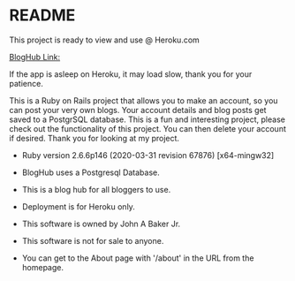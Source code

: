 # README
This project is ready to view and use @ Heroku.com<br/>

[BlogHub Link:](https://bloghub1904.herokuapp.com)<br/>

If the app is asleep on Heroku, it may load slow, thank you for your patience.<br/>


This is a Ruby on Rails project that allows you to make an account, so you can post your very own blogs. Your account details and blog posts get saved to a PostgrSQL database. This is a fun and interesting project, please check out the functionality of this project. You can then delete your account if desired. Thank you for looking at my project.


* Ruby version 2.6.6p146 (2020-03-31 revision 67876) [x64-mingw32]

* BlogHub uses a Postgresql  Database.

* This is a blog hub for all bloggers to use.

* Deployment is for Heroku only.

* This software is owned by John A Baker Jr.

* This software is not for sale to anyone.

* You can get to the About page with '/about' in the URL from the homepage.
